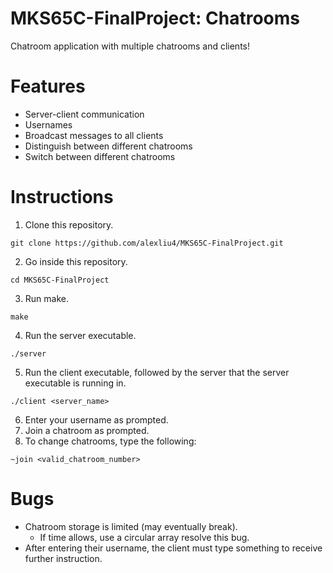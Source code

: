 # MKS65C-FinalProject: Chatrooms
Chatroom application with multiple chatrooms and clients!
# Features
* Server-client communication
* Usernames
* Broadcast messages to all clients
* Distinguish between different chatrooms
* Switch between different chatrooms
# Instructions
1. Clone this repository.
```
git clone https://github.com/alexliu4/MKS65C-FinalProject.git
```
2. Go inside this repository.
```
cd MKS65C-FinalProject
```
3. Run make.
```
make
```
4. Run the server executable.
```
./server
```
5. Run the client executable, followed by the server that the server executable is running in.
```
./client <server_name>
```
6. Enter your username as prompted.
7. Join a chatroom as prompted.
8. To change chatrooms, type the following:
```
~join <valid_chatroom_number>
```
# Bugs
* Chatroom storage is limited (may eventually break).
  * If time allows, use a circular array resolve this bug.
* After entering their username, the client must type something to receive further instruction.
